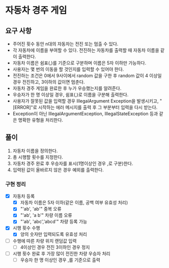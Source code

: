 # 자동차 경주 게임

## 요구 사항

- 주어진 횟수 동안 n대의 자동차는 전진 또는 멈출 수 있다.
- 각 자동차에 이름을 부여할 수 있다. 전진하는 자동차를 출력할 때 자동차 이름을 같이 출력한다.
- 자동차 이름은 쉼표(,)를 기준으로 구분하며 이름은 5자 이하만 가능하다.
- 사용자는 몇 번의 이동을 할 것인지를 입력할 수 있어야 한다.
- 전진하는 조건은 0에서 9사이에서 random 값을 구한 후 random 값이 4 이상일 경우 전진하고, 3이하의 값이면 멈춘다.
- 자동차 경주 게임을 완료한 후 누가 우승했는지를 알려준다.
- 우승자가 한 명 이상일 경우, 쉼표(,)로 이름을 구분해 출력한다.
- 사용자가 잘못된 값을 입력할 경우 IllegalArgument Exception을 발생시키고, "[ERROR]"로 시작하는 에러 메시지를 출력 후 그 부분부터 입력을 다시 받는다.
- Exception이 아닌 IllegalArgumentException, IllegalStateException 등과 같은 명확한 유형을 처리한다.

## 풀이

1. 자동차 이름을 정의한다.
2. 총 시행할 횟수를 지정한다.
3. 자동차 경주 완료 후 우승자를 표시(1명이상인 경우 ,로 구분)한다.
4. 입력된 값이 올바르지 않은 경우 예외를 출력한다.

### 구현 정리

- [x] 자동차 등록
  - [x] 자동차 이름은 5자 이하(같은 이름, 공백 여부 유효성 처리)
  - [x] "'ab', 'ab'" 중복 오류
  - [x] "'ab', 'a b'" 차량 이름 오류
  - [x] "'ab',    'abc','abcd'" 차량 등록 가능
- [x] 시행 횟수 수행
  - [x] 양의 숫자만 입력되도록 유효성 처리
- [ ] 수행에 따른 차량 위치 랜덤값 입력
  - [ ] 4이상인 경우 전진 3이하인 경우 정지
- [ ] 시행 횟수 완료 후 가장 많이 전진한 차량 우승자 처리
  - [ ] 우승자 한 명 이상인 경우 ,를 기준으로 출력

